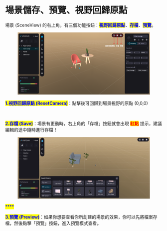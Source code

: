 # 場景儲存、預覽、視野回歸原點

場景 (SceneView) 的右上角，有三個功能按鈕：<mark style="color:blue;">**視野回歸原點**</mark>、<mark style="color:blue;">**存檔**</mark>、<mark style="color:blue;">**預覽**</mark>。

<figure><img src="../../.gitbook/assets/Frame 116 (1).png" alt=""><figcaption></figcaption></figure>



<mark style="color:blue;">**1.視野回歸原點 (ResetCamera)**</mark>：點擊後可回歸到場景視野的原點 (0,0,0)

<figure><img src="../../.gitbook/assets/resetcamera.gif" alt=""><figcaption></figcaption></figure>



<mark style="color:blue;">**2.存檔 (Save)**</mark>：場景有更動時，右上角的「存檔」按鈕就會出現 <mark style="color:red;">**紅點**</mark> 提示，建議編輯的途中隨時進行存檔！

<figure><img src="../../.gitbook/assets/存檔.gif" alt=""><figcaption></figcaption></figure>

<mark style="color:blue;">****</mark>

<mark style="color:blue;">**3.預覽 (Preview)**</mark>：如果你想要查看你所創建的場景的效果，你可以先將檔案存檔，然後點擊「預覽」按鈕，進入預覽模式查看。

<figure><img src="../../.gitbook/assets/預覽.gif" alt=""><figcaption></figcaption></figure>

